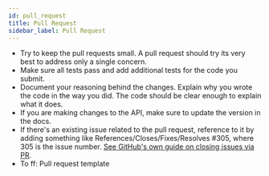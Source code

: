 ```yaml
---
id: pull_request
title: Pull Request
sidebar_label: Pull Request
---
```


- Try to keep the pull requests small. A pull request should try its very best to address only a single concern.
- Make sure all tests pass and add additional tests for the code you submit.
- Document your reasoning behind the changes. Explain why you wrote the code in the way you did. The code should be clear enough to explain what it does.
- If you are making changes to the API, make sure to update the version in the docs.
- If there's an existing issue related to the pull request, reference to it by adding something like References/Closes/Fixes/Resolves #305, where 305 is the issue number. [See GitHub's own guide on closing issues via PR](https://github.blog/2013-05-14-closing-issues-via-pull-requests/).
- To ff: Pull request template